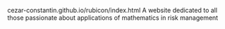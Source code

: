 cezar-constantin.github.io/rubicon/index.html
A website dedicated to all those passionate about applications of mathematics in risk management
